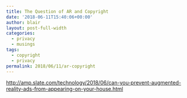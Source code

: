 ```yaml
---
title: The Question of AR and Copyright
date: '2018-06-11T15:40:06+00:00'
author: blair
layout: post-full-width
categories:
  - privacy
  - musings
tags:
  - copyright
  - privacy
permalink: 2018/06/11/ar-copyright
---
```

http://amp.slate.com/technology/2018/06/can-you-prevent-augmented-reality-ads-from-appearing-on-your-house.html
